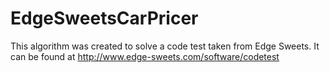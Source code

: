 # EdgeSweetsCarPricer
This algorithm was created to solve a code test taken from Edge Sweets. 
It can be found at http://www.edge-sweets.com/software/codetest
